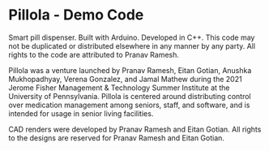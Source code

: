 # Pillola - Demo Code

Smart pill dispenser. Built with Arduino. Developed in C++. This code may not be duplicated or distributed elsewhere in any manner by any party. All rights to the code are attributed to Pranav Ramesh.

Pillola was a venture launched by Pranav Ramesh, Eitan Gotian, Anushka Mukhopadhyay, Verena Gonzalez, and Jamal Mathew during the 2021 Jerome Fisher Management & Technology Summer Institute at the University of Pennsylvania. Pillola is centered around distributing control over medication management among seniors, staff, and software, and is intended for usage in senior living facilities.

CAD renders were developed by Pranav Ramesh and Eitan Gotian. All rights to the designs are reserved for Pranav Ramesh and Eitan Gotian.

